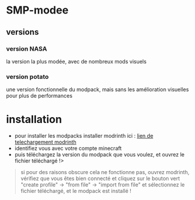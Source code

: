 # SMP-modee
## versions
### version NASA
la version la plus modée, avec de nombreux mods visuels
### version potato
une version fonctionnelle du modpack, mais sans les amélioration visuelles pour plus de performances
# installation
 - pour installer les modpacks installer modrinth ici : [lien de telechargement modrinth](https://modrinth.com/app)
 - identifiez vous avec votre compte minecraft
 - puis téléchargez la version du modpack que vous voulez, et ouvrez le fichier téléchargé !>
> si pour des raisons obscure cela ne fonctionne pas, ouvrez modrinth, vérifiez que vous êtes bien connecté et cliquez sur le bouton vert "create profile" -> "from file" -> "import from file" et sélectionnez le fichier téléchargé, et le modpack est installé !
